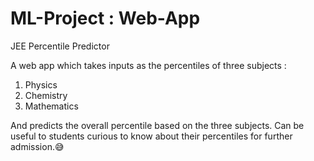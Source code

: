 # ML-Project : Web-App #
JEE Percentile Predictor

A web app which takes inputs as the percentiles of three subjects :
1. Physics
2. Chemistry
3. Mathematics

And predicts the overall percentile based on the three subjects.
Can be useful to students curious to know about their percentiles for further admission.😅
